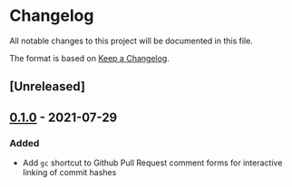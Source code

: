 # Changelog

All notable changes to this project will be documented in this file.

The format is based on [Keep a Changelog](https://keepachangelog.com/en/1.0.0/).

## [Unreleased]

## [0.1.0] - 2021-07-29

### Added

- Add `gc` shortcut to Github Pull Request comment forms for interactive linking of commit hashes

[0.1.0]: https://github.com/ikim23/github-pr-commits/releases/tag/v0.1.0
